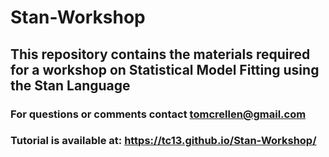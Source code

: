 # Stan-Workshop
## This repository contains the materials required for a workshop on Statistical Model Fitting using the Stan Language
### For questions or comments contact tomcrellen@gmail.com
### Tutorial is available at: https://tc13.github.io/Stan-Workshop/
